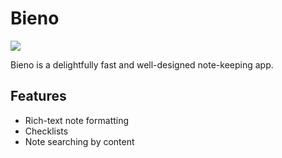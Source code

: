 # Bieno

![](https://github.com/askosh/bieno/blob/master/resources/images/icon/res/mipmap-xhdpi/icon.png?raw=true)

Bieno is a delightfully fast and well-designed note-keeping app.

## Features

- Rich-text note formatting
- Checklists
- Note searching by content

